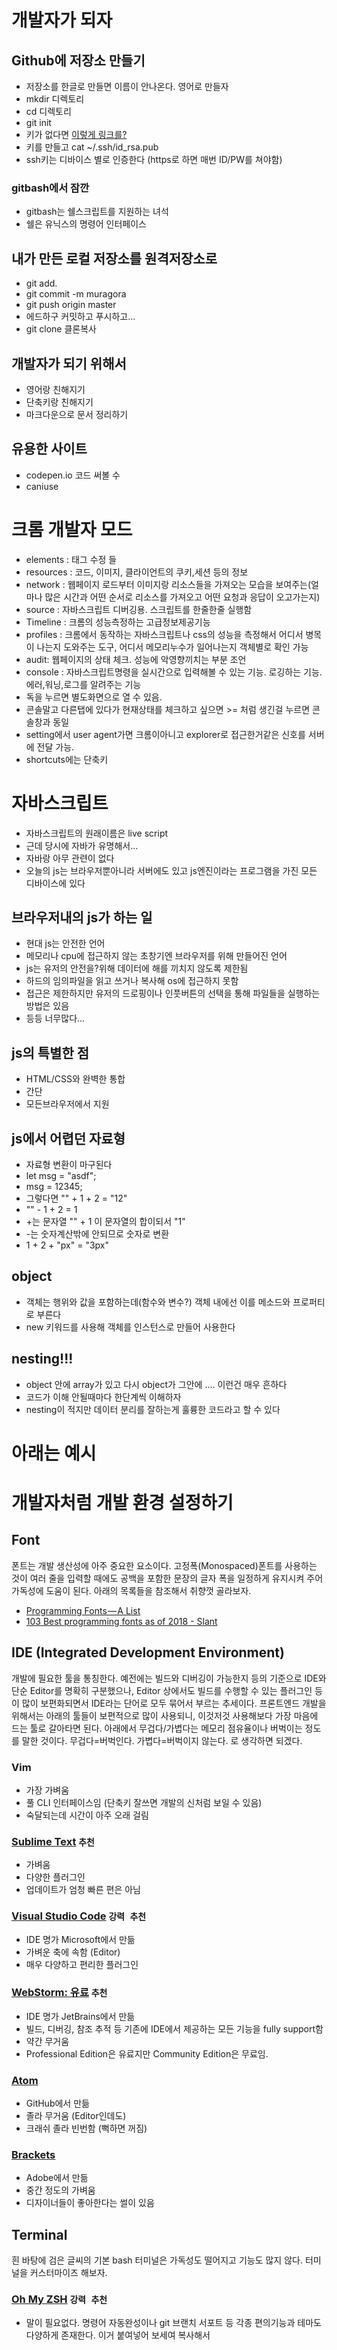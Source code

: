 # 개발자가 되자
## Github에 저장소 만들기
* 저장소를 한글로 만들면 이름이 안나온다. 영어로 만들자
* mkdir 디렉토리
* cd 디렉토리
* git init
* 키가 없다면 [이렇게 링크를?](https://help.github.com/articles/generating-a-new-ssh-key-and-adding-it-to-the-ssh-agent/)
* 키를 만들고 cat ~/.ssh/id_rsa.pub
* ssh키는 디바이스 별로 인증한다 (https로 하면 매번 ID/PW를 쳐야함)

### gitbash에서 잠깐
* gitbash는 쉘스크립트를 지원하는 녀석
* 쉘은 유닉스의 명령어 인터페이스

## 내가 만든 로컬 저장소를 원격저장소로
* git add.
* git commit -m muragora
* git push origin master
* 에드하구 커밋하고 푸시하고...
* git clone 클론복사

## 개발자가 되기 위해서
* 영어랑 친해지기
* 단축키랑 친해지기
* 마크다운으로 문서 정리하기

## 유용한 사이트
* codepen.io 코드 써볼 수
* caniuse

# 크롬 개발자 모드
* elements : 태그 수정 들
* resources : 코드, 이미지, 클라이언트의 쿠키,세션 등의 정보
* network : 웹페이지 로드부터 이미지랑 리소스들을 가져오는 모습을 보여주는(얼마나 많은 시간과 어떤 순서로 리소스를 가져오고 어떤 요청과 응답이 오고가는지)
* source : 자바스크립트 디버깅용. 스크립트를 한줄한줄 실행함
* Timeline : 크롬의 성능측정하는 고급정보제공기능
* profiles : 크롬에서 동작하는 자바스크립트나 css의 성능을 측정해서 어디서 병목이 나는지 도와주는 도구, 어디서 메모리누수가 일어나는지 객체별로 확인 가능
* audit: 웹페이지의 상태 체크. 성능에 악영향끼치는 부분 조언
* console : 자바스크립트명령을 실시간으로 입력해볼 수 있는 기능. 로깅하는 기능. 에러,워닝,로그를 알려주는 기능
* 독을 누르면 별도화면으로 열 수 있음.
* 콘솔말고 다른탭에 있다가 현재상태를 체크하고 싶으면 >= 처럼 생긴걸 누르면 콘솔창과 동일
* setting에서 user agent가면 크롬이아니고 explorer로 접근한거같은 신호를 서버에 전달 가능.
* shortcuts에는 단축키

# 자바스크립트
* 자바스크립트의 원래이름은 live script
* 근데 당시에 자바가 유명해서...
* 자바랑 아무 관련이 없다
* 오늘의 js는 브라우저뿐아니라 서버에도 있고 js엔진이라는 프로그램을 가진 모든 디바이스에 있다

## 브라우저내의 js가 하는 일
* 현대 js는 안전한 언어
* 메모리나 cpu에 접근하지 않는 초창기엔 브라우저를 위해 만들어진 언어
* js는 유저의 안전을?위해 데이터에 해를 끼치지 않도록 제한됨
* 하드의 임의파일을 읽고 쓰거나 복사해 os에 접근하지 못함
* 접근은 제한하지만 유저의 드로핑이나 인풋버튼의 선택을 통해 파일들을 실행하는 방법은 있음
* 등등 너무많다...

## js의 특별한 점
* HTML/CSS와 완벽한 통합
* 간단
* 모든브라우저에서 지원

## js에서 어렵던 자료형
* 자료형 변환이 마구된다
* let msg = "asdf";
* msg = 12345;
* 그렇다면 "" + 1 + 2 = "12"
* "" - 1 + 2 = 1
* +는 문자열 "" + 1 이 문자열의 합이되서 "1"
* -는 숫자계산밖에 안되므로 숫자로 변환
* 1 + 2 + "px" = "3px"

## object
* 객체는 행위와 값을 포함하는데(함수와 변수?) 객체 내에선 이를 메소드와 프로퍼티로 부른다
* new 키워드를 사용해 객체를 인스턴스로 만들어 사용한다

## nesting!!!
* object 안에 array가 있고 다시 object가 그안에 .... 이런건 매우 흔하다
* 코드가 이해 안될때마다 한단계씩 이해하자
* nesting이 적지만 데이터 분리를 잘하는게 훌륭한 코드라고 할 수 있다


# 아래는 예시

# 개발자처럼 개발 환경 설정하기

## Font
폰트는 개발 생산성에 아주 중요한 요소이다. 고정폭(Monospaced)폰트를 사용하는 것이 여러 줄을 입력할 때에도 공백을 포함한 문장의 글자 폭을 일정하게 유지시켜 주어 가독성에 도움이 된다. 아래의 목록들을 참조해서 취향껏 골라보자.
* [Programming Fonts — A List](https://medium.com/@caulfieldOwen/programming-fonts-a-visual-guide-567fc210d2c6)
* [103 Best programming fonts as of 2018 - Slant](https://www.slant.co/topics/67/~best-programming-fonts)

## IDE (Integrated Development Environment)
개발에 필요한 툴을 통칭한다. 예전에는 빌드와 디버깅이 가능한지 등의 기준으로 IDE와 단순 Editor를 명확히 구분했으나, Editor 상에서도 빌드를 수행할 수 있는 플러그인 등이 많이 보편화되면서 IDE라는 단어로 모두 묶어서 부르는 추세이다. 프론트엔드 개발을 위해서는 아래의 툴들이 보편적으로 많이 사용되니, 이것저것 사용해보다 가장 마음에 드는 툴로 갈아타면 된다. 아래에서 무겁다/가볍다는 메모리 점유율이나 버벅이는 정도를 말한 것이다. 무겁다=버벅인다. 가볍다=버벅이지 않는다. 로 생각하면 되겠다.

### Vim
* 가장 가벼움
* 풀 CLI 인터페이스임 (단축키 잘쓰면 개발의 신처럼 보일 수 있음)
* 숙달되는데 시간이 아주 오래 걸림

### [Sublime Text](https://www.sublimetext.com/) `추천`
* 가벼움
* 다양한 플러그인
* 업데이트가 엄청 빠른 편은 아님

### [Visual Studio Code](https://code.visualstudio.com/) `강력 추천`
* IDE 명가 Microsoft에서 만듦
* 가벼운 축에 속함 (Editor)
* 매우 다양하고 편리한 플러그인

### [WebStorm: 유료](https://www.jetbrains.com/webstorm/) `추천`
* IDE 명가 JetBrains에서 만듦
* 빌드, 디버깅, 참조 추적 등 기존에 IDE에서 제공하는 모든 기능을 fully support함
* 약간 무거움
* Professional Edition은 유료지만 Community Edition은 무료임.

### [Atom](https://atom.io/)
* GitHub에서 만듦
* 졸라 무거움 (Editor인데도)
* 크래쉬 졸라 빈번함 (뻑하면 꺼짐)

### [Brackets](http://brackets.io/)
* Adobe에서 만듦
* 중간 정도의 가벼움
* 디자이너들이 좋아한다는 썰이 있음

## Terminal
흰 바탕에 검은 글씨의 기본 bash 터미널은 가독성도 떨어지고 기능도 많지 않다. 터미널을 커스터마이즈 해보자.

### [Oh My ZSH](https://ohmyz.sh/) `강력 추천`
* 말이 필요없다. 명령어 자동완성이나 git 브랜치 서포트 등 각종 편의기능과 테마도 다양하게 존재한다.
이거 붙여넣어 보세여
복사해서